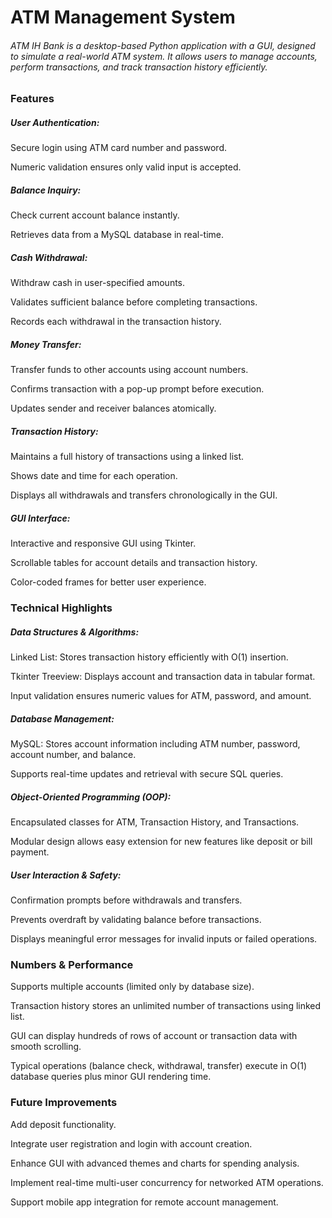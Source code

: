 # ATM Management System



###### ATM IH Bank is a desktop-based Python application with a GUI, designed to simulate a real-world ATM system. It allows users to manage accounts, perform transactions, and track transaction history efficiently.



#### 

### Features



##### User Authentication:



Secure login using ATM card number and password.



Numeric validation ensures only valid input is accepted.



##### Balance Inquiry:



Check current account balance instantly.



Retrieves data from a MySQL database in real-time.



##### Cash Withdrawal:



Withdraw cash in user-specified amounts.



Validates sufficient balance before completing transactions.



Records each withdrawal in the transaction history.



##### Money Transfer:



Transfer funds to other accounts using account numbers.



Confirms transaction with a pop-up prompt before execution.



Updates sender and receiver balances atomically.



##### Transaction History:



Maintains a full history of transactions using a linked list.



Shows date and time for each operation.



Displays all withdrawals and transfers chronologically in the GUI.



##### GUI Interface:



Interactive and responsive GUI using Tkinter.



Scrollable tables for account details and transaction history.



Color-coded frames for better user experience.



### 

### Technical Highlights



##### Data Structures \& Algorithms:



Linked List: Stores transaction history efficiently with O(1) insertion.



Tkinter Treeview: Displays account and transaction data in tabular format.



Input validation ensures numeric values for ATM, password, and amount.



##### Database Management:



MySQL: Stores account information including ATM number, password, account number, and balance.



Supports real-time updates and retrieval with secure SQL queries.



##### Object-Oriented Programming (OOP):



Encapsulated classes for ATM, Transaction History, and Transactions.



Modular design allows easy extension for new features like deposit or bill payment.



##### User Interaction \& Safety:



Confirmation prompts before withdrawals and transfers.



Prevents overdraft by validating balance before transactions.



Displays meaningful error messages for invalid inputs or failed operations.



### 

### Numbers \& Performance



Supports multiple accounts (limited only by database size).



Transaction history stores an unlimited number of transactions using linked list.



GUI can display hundreds of rows of account or transaction data with smooth scrolling.



Typical operations (balance check, withdrawal, transfer) execute in O(1) database queries plus minor GUI rendering time.



### 

### Future Improvements



Add deposit functionality.



Integrate user registration and login with account creation.



Enhance GUI with advanced themes and charts for spending analysis.



Implement real-time multi-user concurrency for networked ATM operations.



Support mobile app integration for remote account management.

